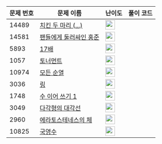 | 문제 번호 | 문제 이름 | 난이도 | 풀이 코드 |
| --- | --- | --- | --- |
| 14489 | [치킨 두 마리 (...)](https://www.acmicpc.net/problem/14489) | <img height="25px" width="25px=" src="https://static.solved.ac/tier_small/2.svg"/> |  |
| 14581 | [팬들에게 둘러싸인 홍준](https://www.acmicpc.net/problem/14581) | <img height="25px" width="25px=" src="https://static.solved.ac/tier_small/2.svg"/> |  |
| 5893 | [17배](https://www.acmicpc.net/problem/5893) | <img height="25px" width="25px=" src="https://static.solved.ac/tier_small/2.svg"/> |  |
| 1057 | [토너먼트](https://www.acmicpc.net/problem/1057) | <img height="25px" width="25px=" src="https://static.solved.ac/tier_small/7.svg"/> |  |
| 10974 | [모든 순열](https://www.acmicpc.net/problem/10974) | <img height="25px" width="25px=" src="https://static.solved.ac/tier_small/8.svg"/> |  |
| 3036 | [링](https://www.acmicpc.net/problem/3036) | <img height="25px" width="25px=" src="https://static.solved.ac/tier_small/7.svg"/> |  |
| 1748 | [수 이어 쓰기 1](https://www.acmicpc.net/problem/1748) | <img height="25px" width="25px=" src="https://static.solved.ac/tier_small/7.svg"/> |  |
| 3049 | [다각형의 대각선](https://www.acmicpc.net/problem/3049) | <img height="25px" width="25px=" src="https://static.solved.ac/tier_small/6.svg"/> |  |
| 2960 | [에라토스테네스의 체](https://www.acmicpc.net/problem/2960) | <img height="25px" width="25px=" src="https://static.solved.ac/tier_small/7.svg"/> |  |
| 10825 | [국영수](https://www.acmicpc.net/problem/10825) | <img height="25px" width="25px=" src="https://static.solved.ac/tier_small/7.svg"/> |  |
